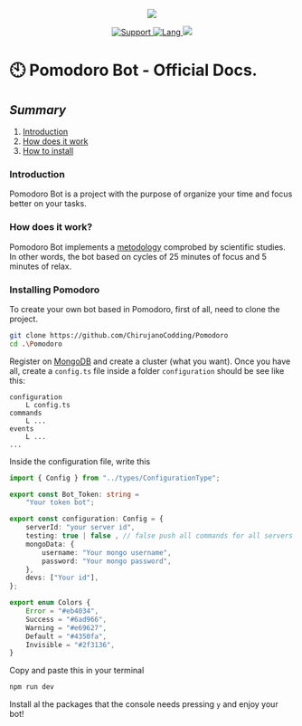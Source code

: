 <div align="center">
<p>
  <img src="https://play-lh.googleusercontent.com/MmFSl0dEvPWnpChE4N1Xq5SB5J7zNBNIRxhrB1ouX4Ol2GIt469f2ek78PcEdTk03Q"/>
</p>
<a href ="https://discord.com/users/401845716991082496">
<img src="https://img.shields.io/badge/Discord-%E2%9C%A6%20ElShyrux%235729-7289DA?style=for-the-badge&logo=Discord" alt="Support" href = "https://discord.com/users/401845716991082496">
</a>
<a href = "https://www.typescriptlang.org/">
<img src="https://img.shields.io/badge/Made%20with-TypeScript-blue?style=for-the-badge&logo=Typescript" alt= "Lang">
</a>
<a>
<img src="https://img.shields.io/badge/Version-1.10.3-greeen?style=for-the-badge&logo=npm">
</a>
</div>

# 🕙 Pomodoro Bot - Official Docs.
## _Summary_
1. [Introduction](#intro)
2. [How does it work](#works)
3. [How to install](#install)

<h3 id=intro>Introduction</h3>
Pomodoro Bot is a project with the purpose of organize your time and focus better on your tasks.

<h3 id=works>How does it work?</h3>

Pomodoro Bot implements a [metodology](https://en.wikipedia.org/wiki/Pomodoro_Technique) comprobed by scientific studies.
In other words, the bot based on cycles of 25 minutes of focus and 5 minutes of relax.

<h3 id=install>Installing Pomodoro</h3>
To create your own bot based in Pomodoro, first of all, need to clone the project.

```sh
git clone https://github.com/ChirujanoCodding/Pomodoro
cd .\Pomodoro
```

Register on [MongoDB](https://www.mongodb.com/es) and create a cluster (what you want). Once you have all, create a `config.ts` file inside a folder `configuration` should be see like this:

```text
configuration
	L config.ts
commands
	L ...
events
	L ...
...
```

Inside the configuration file, write this

```typescript
import { Config } from "../types/ConfigurationType";

export const Bot_Token: string =
	"Your token bot";

export const configuration: Config = {
	serverId: "your server id",
	testing: true | false , // false push all commands for all servers where the bot is.
	mongoData: {
		username: "Your mongo username",
		password: "Your mongo password",
	},
	devs: ["Your id"],
};

export enum Colors {
	Error = "#eb4034",
	Success = "#6ad966",
	Warning = "#e69627",
	Default = "#4350fa",
	Invisible = "#2f3136",
}
```

Copy and paste this in your terminal
```sh
npm run dev
```
Install al the packages that the console needs pressing `y` and enjoy your bot!
